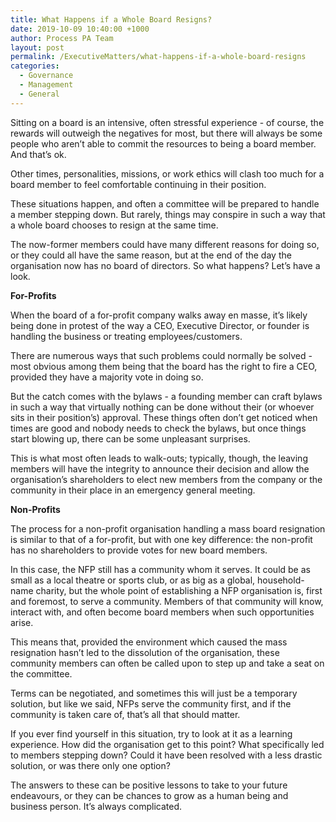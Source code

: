 ```yaml
---
title: What Happens if a Whole Board Resigns?
date: 2019-10-09 10:40:00 +1000
author: Process PA Team
layout: post
permalink: /ExecutiveMatters/what-happens-if-a-whole-board-resigns
categories:
  - Governance
  - Management
  - General
---
```


Sitting on a board is an intensive, often stressful experience - of course, the rewards will outweigh the negatives for most, but there will always be some people who aren’t able to commit the resources to being a board member. And that’s ok.

Other times, personalities, missions, or work ethics will clash too much for a board member to feel comfortable continuing in their position.

These situations happen, and often a committee will be prepared to handle a member stepping down. But rarely, things may conspire in such a way that a whole board chooses to resign at the same time.

The now-former members could have many different reasons for doing so, or they could all have the same reason, but at the end of the day the organisation now has no board of directors. So what happens? Let’s have a look.

**For-Profits**

When the board of a for-profit company walks away en masse, it’s likely being done in protest of the way a CEO, Executive Director, or founder is handling the business or treating employees/customers.

There are numerous ways that such problems could normally be solved - most obvious among them being that the board has the right to fire a CEO, provided they have a majority vote in doing so.

But the catch comes with the bylaws - a founding member can craft bylaws in such a way that virtually nothing can be done without their (or whoever sits in their position’s) approval. These things often don’t get noticed when times are good and nobody needs to check the bylaws, but once things start blowing up, there can be some unpleasant surprises.

This is what most often leads to walk-outs; typically, though, the leaving members will have the integrity to announce their decision and allow the organisation’s shareholders to elect new members from the company or the community in their place in an emergency general meeting.

**Non-Profits**

The process for a non-profit organisation handling a mass board resignation is similar to that of a for-profit, but with one key difference: the non-profit has no shareholders to provide votes for new board members.

In this case, the NFP still has a community whom it serves. It could be as small as a local theatre or sports club, or as big as a global, household-name charity, but the whole point of establishing a NFP organisation is, first and foremost, to serve a community. Members of that community will know, interact with, and often become board members when such opportunities arise.

This means that, provided the environment which caused the mass resignation hasn’t led to the dissolution of the organisation, these community members can often be called upon to step up and take a seat on the committee.

Terms can be negotiated, and sometimes this will just be a temporary solution, but like we said, NFPs serve the community first, and if the community is taken care of, that’s all that should matter.

If you ever find yourself in this situation, try to look at it as a learning experience. How did the organisation get to this point? What specifically led to members stepping down? Could it have been resolved with a less drastic solution, or was there only one option?

The answers to these can be positive lessons to take to your future endeavours, or they can be chances to grow as a human being and business person. It’s always complicated.